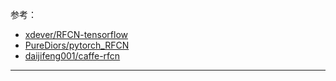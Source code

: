 参考：

- [xdever/RFCN-tensorflow](https://github.com/xdever/RFCN-tensorflow)
- [PureDiors/pytorch_RFCN](https://github.com/PureDiors/pytorch_RFCN)
- [daijifeng001/caffe-rfcn](https://github.com/daijifeng001/caffe-rfcn)


----------
